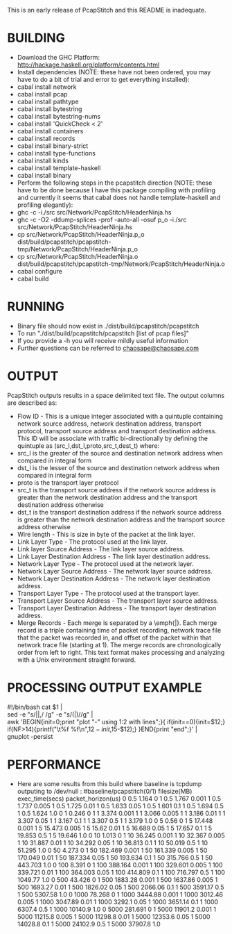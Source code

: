 This is an early release of PcapStitch and this README is inadequate.



# BUILDING
* Download the GHC Platform: http://hackage.haskell.org/platform/contents.html
* Install dependencies (NOTE: these have not been ordered, you may have to do 
  a bit of trial and error to get everything installed):
 * cabal install network
 * cabal install pcap
 * cabal install pathtype
 * cabal install bytestring
 * cabal install bytestring-nums
 * cabal install 'QuickCheck < 2'
 * cabal install containers
 * cabal install records
 * cabal install binary-strict
 * cabal install type-functions
 * cabal install kinds
 * cabal install template-haskell
 * cabal install binary
* Perform the following steps in the pcapstitch direction (NOTE: these have to 
  be done because I have this package compiling with profiling and currently it 
  seems that cabal does not handle template-haskell and profiling elegantly):
 * ghc -c -i./src src/Network/PcapStitch/HeaderNinja.hs
 * ghc -c -O2 -ddump-splices -prof -auto-all -osuf p_o -i./src src/Network/PcapStitch/HeaderNinja.hs
 * cp src/Network/PcapStitch/HeaderNinja.p_o dist/build/pcapstitch/pcapstitch-tmp/Network/PcapStitch/HeaderNinja.p_o
 * cp src/Network/PcapStitch/HeaderNinja.o dist/build/pcapstitch/pcapstitch-tmp/Network/PcapStitch/HeaderNinja.o
* cabal configure
* cabal build

# RUNNING
* Binary file should now exist in ./dist/build/pcapstitch/pcapstitch
* To run "./dist/build/pcapstitch/pcapstitch [list of pcap files]"
* If you provide a -h you will receive mildly useful information
* Further questions can be referred to chaosape@chaosape.com

# OUTPUT
PcapStitch outputs results in a space delimited text file.
The output columns are described as:
* Flow ID - This is a unique integer associated with a quintuple containing network source address, network destination address, transport protocol, transport source address and
transport destination address.  This ID will be associate with traffic bi-directionally by defining the quintuple as (src_l,dst_l,proto,src_t,dest_t) where:
 * src_l is the greater of the source and destination network address when compared in integral form
 * dst_l is the lesser of the source and destination network address when compared in integral form
 * proto is the transport layer protocol
 * src_t is the transport source address if the network source address is greater than the network destination address and the transport destination address otherwise
 * dst_t is the transport destination address if the network source address is greater than the network destination address and the transport source address otherwise
* Wire length - This is size in byte of the packet at the link layer.
* Link Layer Type - The protocol used at the link layer.
* Link layer Source Address - The link layer source address.
* Link Layer Destination Address - The link layer destination address.
* Network Layer Type - The protocol used at the network layer.
* Network Layer Source Address - The network layer source address.
* Network Layer Destination Address - The network layer destination address.
* Transport Layer Type - The protocol used at the transport layer.
* Transport Layer Source Address - The transport layer source address.
* Transport Layer Destination Address - The transport layer destination address.
* Merge Records - Each merge is separated by a \emph{|}. Each merge record is a triple containing time of packet recording, network trace file that the packet was recorded in, and offset of the packet within that network trace file (starting at 1). The merge records are chronologically order from left to right.
This text format makes processing and analyzing with a Unix environment straight forward.

# PROCESSING OUTPUT EXAMPLE
#!/bin/bash
cat $1 |\
sed -e "s/|\|,/ /g" -e "s/(\|)//g" |\
awk 'BEGIN{init=0;print "plot \"-\" using 1:2 with lines";}{
  if(init==0){init=$12;}
  if(NF>14){printf("\t%f %f\n",$12-init,$15-$12);}
}END{print "end";}' |\
gnuplot  -persist


# PERFORMANCE
* Here are some results from this build where baseline is tcpdump outputing
  to /dev/null :
#baseline/pcapstitch(0/1) filesize(MB) exec_time(secs) packet_horizon(us)
0 0.5 1.164 0
1 0.5 1.767 0.001
1 0.5 1.737 0.005
1 0.5 1.725 0.01
1 0.5 1.633 0.05
1 0.5 1.601 0.1
1 0.5 1.694 0.5
1 0.5 1.624 1.0
0 1 0.246 0
1 1 3.374 0.001
1 1 3.066 0.005
1 1 3.186 0.01
1 1 3.307 0.05
1 1 3.167 0.1
1 1 3.307 0.5
1 1 3.179 1.0
0 5 0.56 0
1 5 17.448 0.001
1 5 15.473 0.005
1 5 15.62 0.01
1 5 16.689 0.05
1 5 17.657 0.1
1 5 19.853 0.5
1 5 19.646 1.0
0 10 1.013 0
1 10 36.245 0.001
1 10 32.367 0.005
1 10 31.887 0.01
1 10 34.292 0.05
1 10 36.813 0.1
1 10 50.019 0.5
1 10 51.295 1.0
0 50 4.273 0
1 50 182.469 0.001
1 50 161.339 0.005
1 50 170.049 0.01
1 50 187.334 0.05
1 50 193.634 0.1
1 50 315.766 0.5
1 50 443.703 1.0
0 100 8.391 0
1 100 388.164 0.001
1 100 329.601 0.005
1 100 339.721 0.01
1 100 364.003 0.05
1 100 414.809 0.1
1 100 716.797 0.5
1 100 1049.77 1.0
0 500 43.426 0
1 500 1883.28 0.001
1 500 1637.86 0.005
1 500 1693.27 0.01
1 500 1826.02 0.05
1 500 2066.06 0.1
1 500 3591.17 0.5
1 500 5307.58 1.0
0 1000 78.268 0
1 1000 3444.88 0.001
1 1000 3012.46 0.005
1 1000 3047.89 0.01
1 1000 3292.1 0.05
1 1000 3651.14 0.1
1 1000 6307.4 0.5
1 1000 10140.9 1.0
0 5000 281.691 0
1 5000 11901.2 0.001
1 5000 11215.8 0.005
1 5000 11298.8 0.01
1 5000 12353.6 0.05
1 5000 14028.8 0.1
1 5000 24102.9 0.5
1 5000 37907.8 1.0

